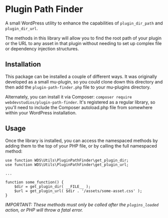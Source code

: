 # Plugin Path Finder
A small WordPress utility to enhance the capabilities of `plugin_dir_path`
and `plugin_dir_url`.

The methods in this library will allow you to find the root path of your
plugin or the URL to any asset in that plugin without needing to set up
complex file or dependency injection structures.

## Installation
This package can be installed a couple of different ways. It was
originally developed as a small mu-plugin, so you could clone down
this directory and then add the `plugin-path-finder.php` file to
your mu-plugins directory.

Alternately, you can install it via Composer:
`composer require webdevstudios/plugin-path-finder`. It's registered
as a regular library, so you'll need to include the Composer
autoload.php file from somewhere within your WordPress installation.

## Usage
Once the library is installed, you can access the namespaced methods
by adding them to the top of your PHP file, or by calling the full
namespaced method:

```
use function WDS\Utils\PluginPathFinder\get_plugin_dir;
use function WDS\Utils\PluginPathFinder\get_plugin_url;

...

function some_function() {
    $dir = get_plugin_dir( __FILE__ );
    $url = get_plugin_url( $dir . '/assets/some-asset.css' );
}
```

*IMPORTANT: These methods must only be called after the `plugins_loaded`
action, or PHP will throw a fatal error.*